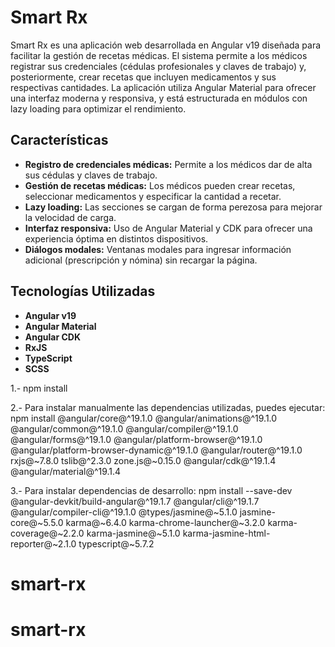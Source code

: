 # Smart Rx

Smart Rx es una aplicación web desarrollada en Angular v19 diseñada para facilitar la gestión de recetas médicas. El sistema permite a los médicos registrar sus credenciales (cédulas profesionales y claves de trabajo) y, posteriormente, crear recetas que incluyen medicamentos y sus respectivas cantidades. La aplicación utiliza Angular Material para ofrecer una interfaz moderna y responsiva, y está estructurada en módulos con lazy loading para optimizar el rendimiento.

## Características

- **Registro de credenciales médicas:** Permite a los médicos dar de alta sus cédulas y claves de trabajo.
- **Gestión de recetas médicas:** Los médicos pueden crear recetas, seleccionar medicamentos y especificar la cantidad a recetar.
- **Lazy loading:** Las secciones se cargan de forma perezosa para mejorar la velocidad de carga.
- **Interfaz responsiva:** Uso de Angular Material y CDK para ofrecer una experiencia óptima en distintos dispositivos.
- **Diálogos modales:** Ventanas modales para ingresar información adicional (prescripción y nómina) sin recargar la página.

## Tecnologías Utilizadas

- **Angular v19**
- **Angular Material**
- **Angular CDK**
- **RxJS**
- **TypeScript**
- **SCSS**

1.- npm install

2.- Para instalar manualmente las dependencias utilizadas, puedes ejecutar:
  npm install @angular/core@^19.1.0 @angular/animations@^19.1.0 @angular/common@^19.1.0 @angular/compiler@^19.1.0 @angular/forms@^19.1.0 @angular/platform-browser@^19.1.0 @angular/platform-browser-dynamic@^19.1.0 @angular/router@^19.1.0 rxjs@~7.8.0 tslib@^2.3.0 zone.js@~0.15.0 @angular/cdk@^19.1.4 @angular/material@^19.1.4

3.- Para instalar dependencias de desarrollo: npm install --save-dev @angular-devkit/build-angular@^19.1.7 @angular/cli@^19.1.7 @angular/compiler-cli@^19.1.0 @types/jasmine@~5.1.0 jasmine-core@~5.5.0 karma@~6.4.0 karma-chrome-launcher@~3.2.0 karma-coverage@~2.2.0 karma-jasmine@~5.1.0 karma-jasmine-html-reporter@~2.1.0 typescript@~5.7.2

# smart-rx
# smart-rx
